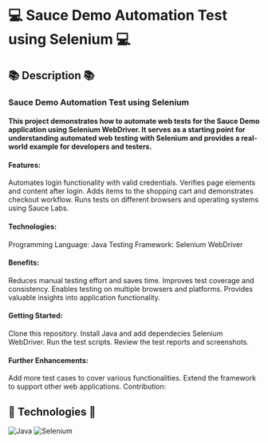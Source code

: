 # 💻 Sauce Demo Automation Test using Selenium 💻

## 📚 Description 📚
### **Sauce Demo Automation Test using Selenium**
#### This project demonstrates how to automate web tests for the Sauce Demo application using Selenium WebDriver. It serves as a starting point for understanding automated web testing with Selenium and provides a real-world example for developers and testers.

#### Features:

Automates login functionality with valid credentials.
Verifies page elements and content after login.
Adds items to the shopping cart and demonstrates checkout workflow.
Runs tests on different browsers and operating systems using Sauce Labs.

#### Technologies:
Programming Language: Java
Testing Framework: Selenium WebDriver

#### Benefits:
Reduces manual testing effort and saves time.
Improves test coverage and consistency.
Enables testing on multiple browsers and platforms.
Provides valuable insights into application functionality.

#### Getting Started:
Clone this repository.
Install Java and add dependecies Selenium WebDriver.
Run the test scripts.
Review the test reports and screenshots.

#### Further Enhancements:
Add more test cases to cover various functionalities.
Extend the framework to support other web applications.
Contribution:

## 🤖 Technologies 🤖
![Java](https://img.shields.io/badge/java-%23ED8B00.svg?style=for-the-badge&logo=java&logoColor=white) 
![Selenium](https://img.shields.io/badge/-selenium-%43B02A?style=for-the-badge&logo=selenium&logoColor=white) 
